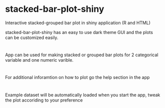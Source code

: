 # stacked-bar-plot-shiny
Interactive stacked-grouped bar plot in shiny application (R and HTML)

stacked-bar-plot-shiny has an easy to use dark theme GUI and the plots can be customized easily. 
#
App can be used for making stacked or grouped bar plots for 2 categorical variable and one numeric varible.
#
For additional inforamtion on how to plot go the help section in the app
#
Example dataset will be automatically loaded when you start the app, tweak the plot accoriding to your preference
